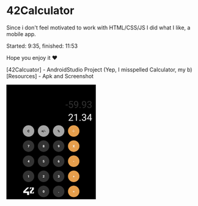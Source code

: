 # 42Calculator
Since i don't feel motivated to work with HTML/CSS/JS I did what I like, a mobile app.

Started: 9:35, finished: 11:53

Hope you enjoy it ❤️

[42Calcuator] - AndroidStudio Project (Yep, I misspelled Calculator, my b)
[Resources] - Apk and Screenshot

<img src ="https://github.com/cgutierr-zgz/42Calculator/blob/main/Resources/Screenshot.jpeg" title="Calculator" height="300px"/>
